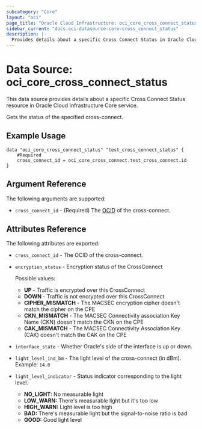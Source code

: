 ```yaml
---
subcategory: "Core"
layout: "oci"
page_title: "Oracle Cloud Infrastructure: oci_core_cross_connect_status"
sidebar_current: "docs-oci-datasource-core-cross_connect_status"
description: |-
  Provides details about a specific Cross Connect Status in Oracle Cloud Infrastructure Core service
---
```


# Data Source: oci_core_cross_connect_status
This data source provides details about a specific Cross Connect Status resource in Oracle Cloud Infrastructure Core service.

Gets the status of the specified cross-connect.


## Example Usage

```hcl
data "oci_core_cross_connect_status" "test_cross_connect_status" {
	#Required
	cross_connect_id = oci_core_cross_connect.test_cross_connect.id
}
```

## Argument Reference

The following arguments are supported:

* `cross_connect_id` - (Required) The [OCID](https://docs.cloud.oracle.com/iaas/Content/General/Concepts/identifiers.htm) of the cross-connect.


## Attributes Reference

The following attributes are exported:

* `cross_connect_id` - The OCID of the cross-connect.
* `encryption_status` - Encryption status of the CrossConnect

	Possible values:
	* **UP** - Traffic is encrypted over this CrossConnect
	* **DOWN** - Traffic is not encrypted over this CrossConnect
	* **CIPHER_MISMATCH** - The MACSEC encryption cipher doesn't match the cipher on the CPE
	* **CKN_MISMATCH** - The MACSEC Connectivity association Key Name (CKN) doesn't match the CKN on the CPE
	* **CAK_MISMATCH** - The MACSEC Connectivity Association Key (CAK) doesn't match the CAK on the CPE 
* `interface_state` - Whether Oracle's side of the interface is up or down.
* `light_level_ind_bm` - The light level of the cross-connect (in dBm).  Example: `14.0` 
* `light_level_indicator` - Status indicator corresponding to the light level.
	* **NO_LIGHT:** No measurable light
	* **LOW_WARN:** There's measurable light but it's too low
	* **HIGH_WARN:** Light level is too high
	* **BAD:** There's measurable light but the signal-to-noise ratio is bad
	* **GOOD:** Good light level 

